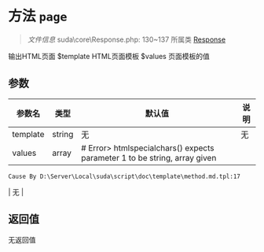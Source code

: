 # 方法 `page`

> *文件信息* suda\core\Response.php: 130~137
> 所属类 [Response](../Response.md)


输出HTML页面
$template HTML页面模板
$values 页面模板的值

## 参数


| 参数名 | 类型 | 默认值 | 说明 |
|--------|-----|-------|-------|
| template |  string | 无 | 无 |
| values |  array | # Error> htmlspecialchars() expects parameter 1 to be string, array given
	Cause By D:\Server\Local\suda\script\doc\template\method.md.tpl:17
 | 无 |



## 返回值

无返回值
